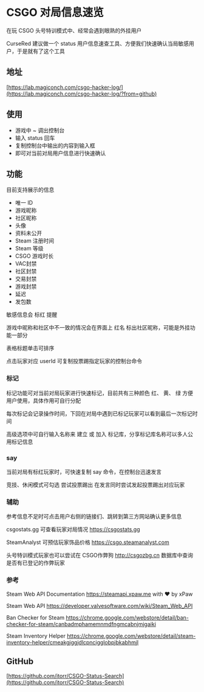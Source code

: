 # CSGO 对局信息速览

在玩 CSGO 头号特训模式中、经常会遇到眼熟的外挂用户

CurseRed 建议做一个 status 用户信息速查工具、方便我们快速确认当局敏感用户，于是就有了这个工具

## 地址
[https://lab.magiconch.com/csgo-hacker-log/](https://lab.magiconch.com/csgo-hacker-log/?from=github)


## 使用

 - 游戏中 ~ 调出控制台
 - 输入 status 回车
 - 复制控制台中输出的内容到输入框
 - 即可对当前对局用户信息进行快速确认

## 功能
目前支持展示的信息
 - 唯一 ID
 - 游戏昵称
 - 社区昵称
 - 头像
 - 资料未公开
 - Steam 注册时间
 - Steam 等级
 - CSGO 游戏时长
 - VAC封禁
 - 社区封禁
 - 交易封禁
 - 游戏封禁
 - 延迟
 - 发包数

敏感信息会 标红 提醒

游戏中昵称和社区中不一致的情况会在界面上 红名 标出社区昵称，可能是外挂功能一部分

表格标题单击可排序

点击玩家对应 userId 可复制投票踢指定玩家的控制台命令

### 标记

标记功能可对当前对局玩家进行快速标记，目前共有三种颜色 红、 黄、 绿 方便用户使用，具体作用可自行分配

每次标记会记录操作时间，下回在对局中遇到已标记玩家可以看到最后一次标记时间

高级选项中可自行输入名称来 建立 或 加入 标记库，分享标记库名称可以多人公用标记信息

### say
当前对局有标红玩家时，可快速复制 say 命令，在控制台迅速发言

竞技、休闲模式可勾选 尝试投票踢出 在发言同时尝试发起投票踢出对应玩家

### 辅助
参考信息不足时可点击用户右侧的链接们、跳转到第三方网站确认更多信息

csgostats.gg 可查看玩家对局情况 https://csgostats.gg

SteamAnalyst 可预估玩家饰品价格 https://csgo.steamanalyst.com

头号特训模式玩家也可以尝试在 CSGO作弊狗 http://csgozbg.cn 数据库中查询是否有已登记的作弊玩家

### 参考

Steam Web API Documentation https://steamapi.xpaw.me with ♥ by xPaw

Steam Web API https://developer.valvesoftware.com/wiki/Steam_Web_API

Ban Checker for Steam https://chrome.google.com/webstore/detail/ban-checker-for-steam/canbadmphamemnmdfngmcabnjmjgaiki

Steam Inventory Helper https://chrome.google.com/webstore/detail/steam-inventory-helper/cmeakgjggjdlcpncigglobpjbkabhmjl




## GitHub
[https://github.com/itorr/CSGO-Status-Search](https://github.com/itorr/CSGO-Status-Search)

